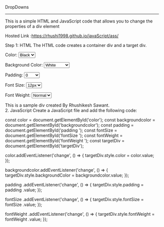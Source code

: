 DropDowns
<hr>
This is a simple HTML and JavaScript code that allows you to change the properties of a div element

Hosted Link :https://rhushi1998.github.io/javaScript/ass/

Step 1: HTML
The HTML code creates a container div and a target div.

<div class="container">
  <label for="color">Color:</label>
  <select id="color">
    <option value="black">Black</option>
    <option value="red">Red</option>
    <option value="blue">Blue</option>
    <!-- Add more color options as needed -->
  </select>
  
  <label for="backgroundcolor">Background Color:</label>
  <select id="backgroundcolor">
    <option value="white">White</option>
    <option value="lightgray">Light Gray</option>
    <option value="lightblue">Light Blue</option>
    <!-- Add more background color options as needed -->
  </select>

  <label for="padding ">Padding:</label>
  <select id="padding ">
    <option value="0">0</option>
    <option value="10px">10px</option>
    <option value="20px">20px</option>
    <!-- Add more padding options as needed -->
  </select>

  <label for="fontSize ">Font Size:</label>
  <select id="fontSize ">
    <option value="12px">12px</option>
    <option value="16px">16px</option>
    <option value="20px">20px</option>
    <!-- Add more font size options as needed -->
  </select>

  <label for="fontWeight ">Font Weight:</label>
  <select id="fontWeight ">
    <option value="normal">Normal</option>
    <option value="bold">Bold</option>
    <!-- Add more font weight options as needed -->
  </select>
</div>

<div id="targetDiv">This is a sample div created By Rhushikesh Sawant.</div>
2. JavaScript
Create a JavaScript file and add the following code:

const color = document.getElementById('color');
const backgroundcolor = document.getElementById('backgroundcolor');
const padding  = document.getElementById('padding ');
const fontSize  = document.getElementById('fontSize ');
const fontWeight  = document.getElementById('fontWeight ');
const targetDiv = document.getElementById('targetDiv');

color.addEventListener('change', () => {
  targetDiv.style.color = color.value;
});

backgroundcolor.addEventListener('change', () => {
  targetDiv.style.backgroundColor = backgroundcolor.value;
});

padding .addEventListener('change', () => {
  targetDiv.style.padding = padding .value;
});

fontSize .addEventListener('change', () => {
  targetDiv.style.fontSize = fontSize .value;
});

fontWeight .addEventListener('change', () => {
  targetDiv.style.fontWeight = fontWeight .value;
});
